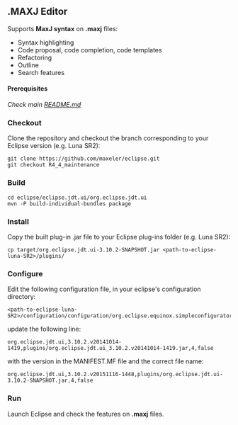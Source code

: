 ## .MAXJ Editor
Supports **MaxJ syntax** on **.maxj** files:
  * Syntax highlighting
  * Code proposal, code completion, code templates
  * Refactoring
  * Outline
  * Search features

#### Prerequisites
*Check main [README.md](https://github.com/maxeler/eclipse/tree/R4_4_maintenance)*

### Checkout
Clone the repository and checkout the branch corresponding to your Eclipse version (e.g. Luna SR2):
```
git clone https://github.com/maxeler/eclipse.git
git checkout R4_4_maintenance
```

### Build
```
cd eclipse/eclipse.jdt.ui/org.eclipse.jdt.ui
mvn -P build-individual-bundles package
```

### Install
Copy the built plug-in .jar file to your Eclipse plug-ins folder (e.g. Luna SR2):
```
cp target/org.eclipse.jdt.ui-3.10.2-SNAPSHOT.jar <path-to-eclipse-luna-SR2>/plugins/
```

### Configure
Edit the following configuration file, in your eclipse's configuration directory:
```
<path-to-eclipse-luna-SR2>/configuration/configuration/org.eclipse.equinox.simpleconfigurator/bundles.info
```
update the following line:
```
org.eclipse.jdt.ui,3.10.2.v20141014-1419,plugins/org.eclipse.jdt.ui_3.10.2.v20141014-1419.jar,4,false
```
with the version in the MANIFEST.MF file and the correct file name:
```
org.eclipse.jdt.ui,3.10.2.v20151116-1448,plugins/org.eclipse.jdt.ui-3.10.2-SNAPSHOT.jar,4,false
```

### Run
Launch Eclipse and check the features on **.maxj** files.
